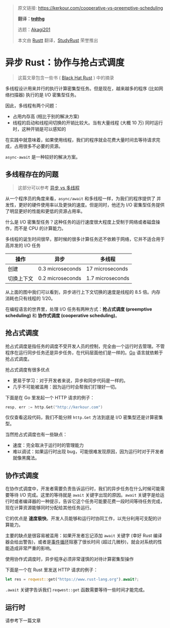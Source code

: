 > 原文链接: https://kerkour.com/cooperative-vs-preemptive-scheduling
>
> **翻译：[trdthg](https://github.com/trdthg)**
>
> 选题：[Akagi201](https://github.com/Akagi201)
>
> 本文由 [Rustt](https://Rustt.org) 翻译，[StudyRust](https://studyrust.org) 荣誉推出

# 异步 Rust：协作与抢占式调度

> 这篇文章包含一些书 ( [Black Hat Rust](https://kerkour.com/black-hat-rust) ) 中的摘录

多线程设计用来并行的执行计算密集型任务。但是现在，越来越多的程序 (比如网络扫描器) 执行的是 I/O 密集型任务。

因此，多线程有两个问题：

- 占用内存高 (相比于别的解决方案)
- 线程的启动和线程间切换的开销比较大。当有大量线程 (大概 10 万) 同时运行时，这种开销是可以感知的

在实践中就意味着，如果使用线程，我们的程序就会花费大量时间去等待请求完成，占用很多不必要的资源。

`async-await` 是一种较好的解决方案。

## 多线程存在的问题

> 这部分可以参考
> [异步 vs 多线程](https://course.rs/async-rust/async/getting-started.html#rust-async-vs-%E5%A4%9A%E7%BA%BF%E7%A8%8B)

从一个程序员的角度来看，`async/await` 和多线程一样，为我们的程序提供了 并发性，更好的硬件使用率以及更快的速度。但是同时，他还为 I/O
密集型任务提供了明显更好的性能和更低的资源占用率。

什么是 I/O 密集型任务？这种任务的运行速度很大程度上受制于网络或者磁盘操作，而不是 CPU 的计算能力。

多线程的诞生时间很早，那时候的很多计算任务还不依赖于网络，它并不适合用于高并发的 I/O 任务

| 操作    | 异步               | 多线程              |
| ----- | ---------------- | ---------------- |
| 创建    | 0.3 microseconds | 17 microseconds  |
| 切换上下文 | 0.2 microseconds | 1.7 microseconds |

从上面的图中我们可以看到，异步进行上下文切换的速度是线程的 8.5 倍。内存消耗也只有线程的 1/20。

在编程语言的世界里，处理 I/O 任务有两种方式：**抢占式调度 (preemptive scheduling)** 和 **协作式调度
(cooperative scheduling)**。

## 抢占式调度

抢占式调度是指任务的调度不受开发人员的控制，完全由一个运行时去管理。不管程序在运行同步任务还是异步任务，在代码层面他们是一样的。[Go](https://golang.org/)
语言就依赖于抢占式调度。

抢占式调度有很多优点

- 更易于学习：对于开发者来说，异步和同步代码是一样的。
- 几乎不可能被滥用：因为运行时会帮我们打理好一切。

下面是在 Go 里发起一个 HTTP 请求的例子：

```go
resp, err := http.Get("http://kerkour.com")
```

仅仅查看这段代码，我们不能分辨 `http.Get` 方法到底是 I/O 密集型还是计算密集型。

当然抢占式调度也有一些缺点：

- 速度：完全取决于运行时的管理能力
- 难以调试：如果运行时出现 bug，可能很难发现原因，因为运行时对于开发者就像黑魔法。

## 协作式调度

在协作式调度中，开发者需要负责告诉运行时，我们的异步任务在什么时候可能需要等待 I/O 完成。这里的等待就是 `await` 关键字出现的原因。`await`
关键字是给运行时或者编译器的一种提示，告诉它这个任务可能要花费一段时间等待任务完成，现在计算资源能够同时分配给其他任务运行。

它的优点是 **速度极快**。开发人员能够和运行时协同工作，以充分利用可支配的计算能力。

主要的缺点是很容易被滥用：如果开发者忘记添加 `await` 关键字 (幸好 Rust
编译器会给出警告)，或者是[事件循环](https://kerkour.com/rust-async-await-what-is-a-runtime)阻塞了很长时间
(超过几微秒)，就会对系统的性能造成非常严重的影响。

使用协作式调度时，异步程序必须非常谨慎的对待计算密集型操作

下面是一个在 Rust 里发送 HTTP 请求的例子：

```rs
let res = reqwest::get("https://www.rust-lang.org").await?;
```

`.await` 关键字告诉我们 `reqwest::get` 函数需要等待一些时间才能完成。

## 运行时

请参考下一篇文章

